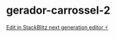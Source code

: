 # gerador-carrossel-2

[Edit in StackBlitz next generation editor ⚡️](https://stackblitz.com/~/github.com/walter2161/gerador-carrossel-2)